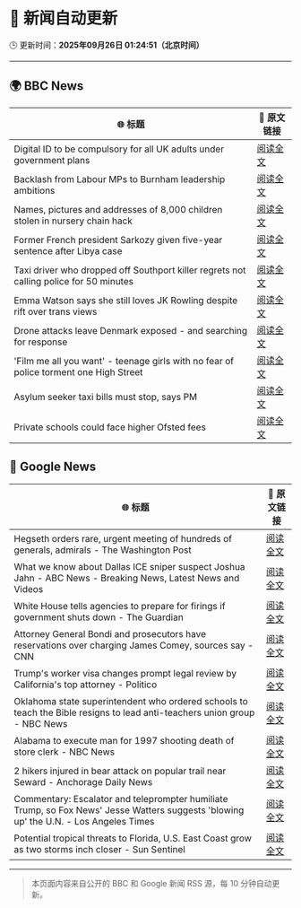 # 🧠 新闻自动更新

🕒 更新时间：**2025年09月26日 01:24:51（北京时间）**

---

## 🌍 BBC News

| 🌐 标题 | 🔗 原文链接 |
|--------|-------------|
| Digital ID to be compulsory for all UK adults under government plans | [阅读全文](https://www.bbc.com/news/articles/c4g54g6vgpdo?at_medium=RSS&at_campaign=rss) |
| Backlash from Labour MPs to Burnham leadership ambitions | [阅读全文](https://www.bbc.com/news/articles/c70190e0p6yo?at_medium=RSS&at_campaign=rss) |
| Names, pictures and addresses of 8,000 children stolen in nursery chain hack | [阅读全文](https://www.bbc.com/news/articles/c62ldyvpwv9o?at_medium=RSS&at_campaign=rss) |
| Former French president Sarkozy given five-year sentence after Libya case | [阅读全文](https://www.bbc.com/news/articles/cp98kepmj9lo?at_medium=RSS&at_campaign=rss) |
| Taxi driver who dropped off Southport killer regrets not calling police for 50 minutes | [阅读全文](https://www.bbc.com/news/articles/cpd96g46vzwo?at_medium=RSS&at_campaign=rss) |
| Emma Watson says she still loves JK Rowling despite rift over trans views | [阅读全文](https://www.bbc.com/news/articles/c4gvp18xe17o?at_medium=RSS&at_campaign=rss) |
| Drone attacks leave Denmark exposed - and searching for response | [阅读全文](https://www.bbc.com/news/articles/c4g96gvql99o?at_medium=RSS&at_campaign=rss) |
| 'Film me all you want' - teenage girls with no fear of police torment one High Street | [阅读全文](https://www.bbc.com/news/articles/c0q751vlxw1o?at_medium=RSS&at_campaign=rss) |
| Asylum seeker taxi bills must stop, says PM | [阅读全文](https://www.bbc.com/news/articles/cy0vpxqyz45o?at_medium=RSS&at_campaign=rss) |
| Private schools could face higher Ofsted fees | [阅读全文](https://www.bbc.com/news/articles/cwy8xyrwkgwo?at_medium=RSS&at_campaign=rss) |

## 📰 Google News

| 🌐 标题 | 🔗 原文链接 |
|--------|-------------|
| Hegseth orders rare, urgent meeting of hundreds of generals, admirals - The Washington Post | [阅读全文](https://news.google.com/rss/articles/CBMimgFBVV95cUxOMjF2QjR6WFptb211YTdpcl9oaGxaQnowaDkzOXhrbHZGT3hKYU1BbE1LZk9UdHNBOF9NWXYyRlZPODhmUG5Mam9VZzNwOUdWdlZESHEzNTFCUHo2Qkl4blc5d0VaSFVwQUpSSXJ0eEtVMndlcmJ6Snk4dEJnU2NBZThJSU1GUlRlT1hkMkxrWDZpY0JvYlVzTUdR?oc=5) |
| What we know about Dallas ICE sniper suspect Joshua Jahn - ABC News - Breaking News, Latest News and Videos | [阅读全文](https://news.google.com/rss/articles/CBMiekFVX3lxTE10YVRhQmVucDNoTS1UbjQxaFpFVktyUUVSbVRZTEh4WFRqMFE5eG93Um5TMndDTUN3SUpuTEtlSkhLQzJMZnVQeG1WVjNvb1luQUNvVXppbXliQWV2RWZHV3VKN01TZ3g4clJ0V21KYm9zblR1b1Bzajln0gF_QVVfeXFMTk5wNHBxbVBrNTRpMDNXZUNudFRMckFvZ1RPbW12RHluSVJWeWxMQUJzeU5vNktfY1dJQjctSEVOLVZTczY4VkhOTU5HTElVWFpLX0hHYUFpUHMtOTFZS3VObEwzMVVaOEZCc3JMbTl0VTlDVGR6MjVTQ2FENko1Yw?oc=5) |
| White House tells agencies to prepare for firings if government shuts down - The Guardian | [阅读全文](https://news.google.com/rss/articles/CBMikgFBVV95cUxNWktlaFlVYkYtX295ZGwtUmdOQktjUUFxSDNhenIyczdBbzdjYjItZlFrellsSk83ZEJvMElFNzRZbmV4bG15MF8zVTg4azRCUWttZG8wZUYtSWFjYWhtc1Fzd1dEMTc4WWFLZDdtT3RMVW9OTmt2Vlo5MXJhMjludHJMV09taXBNOGVVWUpRYVdkZw?oc=5) |
| Attorney General Bondi and prosecutors have reservations over charging James Comey, sources say - CNN | [阅读全文](https://news.google.com/rss/articles/CBMioAFBVV95cUxPb3J4UGNpMVJHbDN6M2d1bldfb05ySGpsNDRFdG9IaU9zek8zNjhaYXQ0UGswTGp0STJVWXppRmo1bWlQZUF1S2VuNlBOTnBFM0t0NzAtUXZtamlwZkFCcFNvZnBIY2tlZTAzV0szeTNnVHBINnRaS2NXb196Tmd1RVFHNzRTSC12TF9ocWxQV3BKQ2xFUk9EbDh5eWs3c2hy?oc=5) |
| Trump's worker visa changes prompt legal review by California's top attorney - Politico | [阅读全文](https://news.google.com/rss/articles/CBMikgFBVV95cUxNd2I1WXNkY3hueHFBeUZ2blJmUDZKNU1hZTYtNTN6R01sRUl5MEhUNVBIYWNlNktxUF9RNDNBOG5hcmFFTU9MeUJ5SWJEb3VLUDl6dU1tZGxQTGNjdExLbFpnNHIxbGJhRmo3YlR0MnJVRHEwYjMyYXRNaklKMnpXekdUMDBfUDdqaFlleFRIVkFnUQ?oc=5) |
| Oklahoma state superintendent who ordered schools to teach the Bible resigns to lead anti-teachers union group - NBC News | [阅读全文](https://news.google.com/rss/articles/CBMixwFBVV95cUxNWkx2TzByWG8ya3BhclJPM1hBOWVLV2RjaEhmN0dhQW1wb1ZKSnJOOUM5SHJRWXFoSTBBdVJ4N0ZlWEpMZHR2Tkt4RWFpYW9FMFNHZzlCMGo1ZFFQMzhqWkE0Z3MtZ3lOdXRQSE5Qdml0dTZWaFczS0R2R0s2aVJXUUNpdmxZMk1aa2JtTlZwX1VvMGhselVKQ0ZkaGp5U2cyb0lzR1M4SkZhOFF1M1JGM000RjF0QnBiR3hDSkhfSWEydjJ4SVVZ0gFWQVVfeXFMUGItUWtaVEEzVU9UTGlZczNDckRQQWxKal9pZ3k2eVczV01jWUVBQnBNYVc0d0YySWdPUHFKOEZzQkkwaGtTa2MyWWhGZ3NHVlRsZzE0Unc?oc=5) |
| Alabama to execute man for 1997 shooting death of store clerk - NBC News | [阅读全文](https://news.google.com/rss/articles/CBMioAFBVV95cUxQQng3NHZXb1ZxSHQxazB3TGx4d3lqdlZIUklEOXhZSl9RdWVySGN2a19CUENSWEdwdGpGeUJibDlPc0JfRVM1Y3R6bFl6MU9MaUswNWZUUG0tME9HVUhuMDFMci1wblVzcVlveklLS29pMnlKOEVYQ1FtMC10V2YtNHJoVE8tT3dPM0I1QWRqT1RVS0JoR19tY2RPamY1OGZJ0gFWQVVfeXFMT3pJTC04QlpiOTVpN280Nm50aUZiMjloWFoyNktlSlkyMTBjUmtTN0RVYVR2M3NDMmRMVEVCeEtpWFY4Yl8wOVp6LWw1Q0lfRWV4Tl9LRUE?oc=5) |
| 2 hikers injured in bear attack on popular trail near Seward - Anchorage Daily News | [阅读全文](https://news.google.com/rss/articles/CBMiswFBVV95cUxNVVhfaGw0TEdJS1RvejlXdGR4RGZ2N1dwR2JvUEllOXpvZ3F0TnpYVE0zVzQzTFl3OUJqOFpscElCNlp2clo3Z0FEYnd4UkNWOGdHTzg4eENpQm1tUFQ2WGZFbzhTOVVNTUJPZTgxd0RMenprU2c4WHdReUM1QlQzaGx3WEJ4NmlTOWFtNS0tYTM0NXF4enc2MXhZQWFZdUZ2NTBlSjJUcDNwMVA2YURad2gtcw?oc=5) |
| Commentary: Escalator and teleprompter humiliate Trump, so Fox News' Jesse Watters suggests 'blowing up' the U.N. - Los Angeles Times | [阅读全文](https://news.google.com/rss/articles/CBMinAFBVV95cUxQX0FSam1vTWFvM0o2Vk9rZDFhMXFMeEo1bTR0RWtVeGhLUDdVemV1bzNHMFNNbXMwa1c5YVVvTEh1WHJ3blM0T3NKUUljOFJ5MlpDejhoTnctWnRROWNnZlZ1bVRrdThQMFpLZ2dkNVFZUUotT2xVc2ZCRDREcC1Cd1BldlFJVDFVT0V6NDg2T1E3blFVZXdSREE3Y3k?oc=5) |
| Potential tropical threats to Florida, U.S. East Coast grow as two storms inch closer - Sun Sentinel | [阅读全文](https://news.google.com/rss/articles/CBMinAFBVV95cUxQTG9KVnp2cTFIZC1QQnlybGZnb0F5RzVaeVYwaklqc2JHd096bTdoUmxtc1N1RkwxdzNYd1d2Uk90U1YxYnVBTEVkbGYtTmVfdVRqQ09DbUxFcU1FN0V1MDNPVlcxM3YwRkFHY0pBa3RtR05QQlFmNEF4LUZZOU9RTzdBaE5DMXc4ZVJDMzM3MEhUNGtuN0VPTHFDZzc?oc=5) |

---
> 本页面内容来自公开的 BBC 和 Google 新闻 RSS 源，每 10 分钟自动更新。